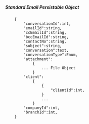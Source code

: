 ##### Standard Email Persistable Object
		{
			"conversationId":int,
			"emailId":string,
			"ccEmailId":string,
			"bccEmailId":string,
			"contactNo":string,
			"subject":string,
			"conversation":text,
			"conversationType":Enum,
			"attachment":
				{
					... File Object
				}
			"client":
				{
					{
						"clientId":int,
					}
					...
				}
			"companyId":int,
			"branchId":int,
		}
